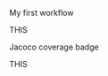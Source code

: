 My first workflow

<!-- Click on the workflow, click on "..." and click "create status badge" and copy the url -->

<!-- [![Compile, test, deploy](https://github.com/denalse/BeerMarket/actions/workflows/main.yaml/badge.svg)](https://github.com/denalse/BeerMarket/actions/workflows/main.yaml) --> THIS

Jacoco coverage badge

<!-- Go to the space name, coverage>paf2.giphy>jacoco.svg>copy url -->

<!-- ![Coverage](https://beermarket.sgp1.digitaloceanspaces.com/coverage/BeerMarket/jacoco.svg) --> THIS

<!-- ![Coverage](https://beermarket.sgp1.digitaloceanspaces.com/coverage/BeerMarket/jacoco.svg) -->